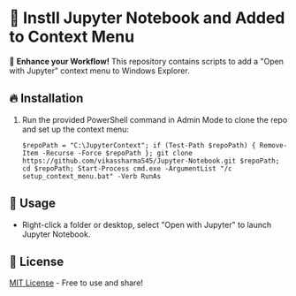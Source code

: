 # 🚀 Instll Jupyter Notebook and Added to Context Menu

🌟 **Enhance your Workflow!** This repository contains scripts to add a "Open with Jupyter" context menu to Windows Explorer.

## 🔥 Installation 

1. Run the provided PowerShell command in Admin Mode to clone the repo and set up the context menu:

   ```
   $repoPath = "C:\JupyterContext"; if (Test-Path $repoPath) { Remove-Item -Recurse -Force $repoPath }; git clone https://github.com/vikassharma545/Jupyter-Notebook.git $repoPath; cd $repoPath; Start-Process cmd.exe -ArgumentList "/c setup_context_menu.bat" -Verb RunAs
   ```

## 🌈 Usage

- Right-click a folder or desktop, select "Open with Jupyter" to launch Jupyter Notebook.


## 📜 License
[MIT License](LICENSE) - Free to use and share!
